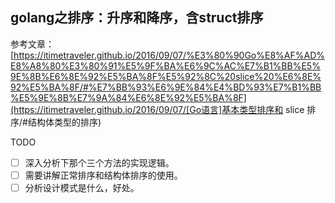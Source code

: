 ## golang之排序：升序和降序，含struct排序

参考文章：[https://itimetraveler.github.io/2016/09/07/%E3%80%90Go%E8%AF%AD%E8%A8%80%E3%80%91%E5%9F%BA%E6%9C%AC%E7%B1%BB%E5%9E%8B%E6%8E%92%E5%BA%8F%E5%92%8C%20slice%20%E6%8E%92%E5%BA%8F/#%E7%BB%93%E6%9E%84%E4%BD%93%E7%B1%BB%E5%9E%8B%E7%9A%84%E6%8E%92%E5%BA%8F](https://itimetraveler.github.io/2016/09/07/[Go语言]基本类型排序和 slice 排序/#结构体类型的排序)



TODO

- [ ] 深入分析下那个三个方法的实现逻辑。
- [ ] 需要讲解正常排序和结构体排序的使用。
- [ ] 分析设计模式是什么，好处。